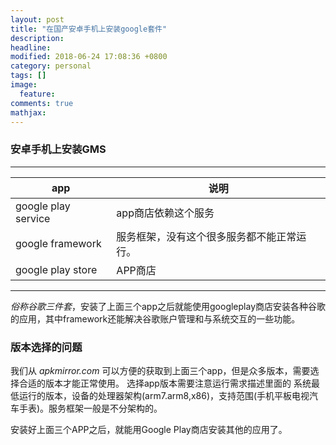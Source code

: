 ```yaml
---
layout: post
title: "在国产安卓手机上安装google套件"
description: 
headline: 
modified: 2018-06-24 17:08:36 +0800
category: personal
tags: []
image: 
  feature: 
comments: true
mathjax: 
---
```


### 安卓手机上安装GMS

---

| app                 | 说明                                       |
| ------------------- | ------------------------------------------ |
| google play service | app商店依赖这个服务                        |
| google framework    | 服务框架，没有这个很多服务都不能正常运行。 |
| google play store   | APP商店                                    |

---

*俗称谷歌三件套*，安装了上面三个app之后就能使用googleplay商店安装各种谷歌的应用，其中framework还能解决谷歌账户管理和与系统交互的一些功能。

### 版本选择的问题

我们从 *apkmirror.com* 可以方便的获取到上面三个app，但是众多版本，需要选择合适的版本才能正常使用。
选择app版本需要注意运行需求描述里面的 系统最低运行的版本，设备的处理器架构(arm7.arm8,x86)，支持范围(手机平板电视汽车手表)。服务框架一般是不分架构的。



安装好上面三个APP之后，就能用Google Play商店安装其他的应用了。

